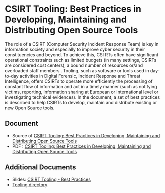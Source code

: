 # CSIRT Tooling: Best Practices in Developing, Maintaining and Distributing Open Source Tools

The role of a CSIRT (Computer Security Incident Response Team) is key in information society and especially to improve cyber security in their constituencies and beyond. To achieve this, CSI
RTs often have significant operational constraints such as limited budgets (in many settings, CSIRTs are considered cost centers), a bound number of resources or/and overloaded staff members
. Tooling, such as software or tools used in day-to-day activities in Digital Forensic, Incident Response and Threat Intelligence, offers CSIRTs to operate more efficiently the processing of
 constant flow of information and act in a timely manner (such as notifying victims, reporting, information sharing at European or International level or investigating technical evidences).
In the document, a set of best practices is described to help CSIRTs to develop, maintain and distribute existing or new Open Source tools.

## Document

- Source of [CSIRT Tooling: Best Practices in Developing, Maintaining and Distributing Open Source Tools](best-practices.md)
- PDF : [CSIRT Tooling: Best Practices in Developing, Maintaining and Distributing Open Source Tools](best-practices.pdf)

## Additional Documents

- Slides: [CSIRT Tooling - Best Practices](./slides/csirt-tooling-policy.pdf)
- [Tooling directory](//www.github.com/csirt-tooling/tooling-directory)
